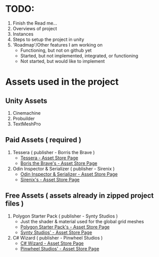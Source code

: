 # TODO:
1. Finish the Read me...
2. Overviews of project
3. Instances
4. Steps to setup the project in unity
5. 'Roadmap'/Other features I am working on
   - Functioning, but not on github yet
   - Started, but not implemented, integrated, or functioning
   - Not started, but would like to implement
    



# Assets used in the project

## Unity Assets
1. Cinemachine
2. Probuilder
3. TextMeshPro

## Paid Assets ( required )
  1. Tessera ( publisher - Borris the Brave )
      - [Tessera - Asset Store Page](https://assetstore.unity.com/packages/tools/level-design/tessera-procedural-tile-based-generator-155425)
      - [Boris the Brave's - Asset Store Page](https://assetstore.unity.com/publishers/44953)
  2. Odin Inspector & Serializer ( publisher - Sirenix )
      - [Odin Inspector & Serializer - Asset Store Page](https://assetstore.unity.com/packages/tools/utilities/odin-inspector-and-serializer-89041)
      - [Sirenix's - Asset Store Page](https://assetstore.unity.com/publishers/3727)


## Free Assets ( assets already in zipped project files )
  1. Polygon Starter Pack ( publisher - Synty Studios )
      - Just the shader & material used for the global grid meshes
      - [Polygon Starter Pack's - Asset Store Page](https://assetstore.unity.com/packages/essentials/tutorial-projects/polygon-starter-pack-low-poly-3d-art-by-synty-156819)
      - [Synty Studios' - Asset Store Page](https://assetstore.unity.com/publishers/5217)
  2. C# Wizard ( publisher - Pinwheel Studios )
      - [C# Wizard - Asset Store Page](https://assetstore.unity.com/packages/tools/utilities/csharp-wizard-104887)
      - [Pinwheel Studios' - Asset Store Page](https://assetstore.unity.com/publishers/17305)
